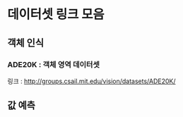 # 데이터셋 링크 모음

## 객체 인식

### ADE20K : 객체 영역 데이터셋

링크 : http://groups.csail.mit.edu/vision/datasets/ADE20K/

## 값 예측


## 
